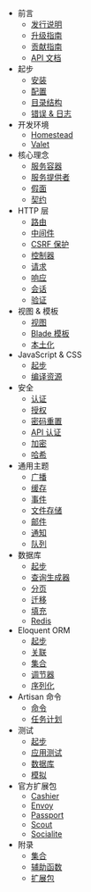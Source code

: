 - 前言
    - [发行说明](/{{language}}/{{version}}/releases)
    - [升级指南](/{{language}}/{{version}}/upgrade)
    - [贡献指南](/{{language}}/{{version}}/contributions)
    - [API 文档](/api/{{version}})
- 起步
    - [安装](/{{language}}/{{version}}/installation)
    - [配置](/{{language}}/{{version}}/configuration)
    - [目录结构](/{{language}}/{{version}}/structure)
    - [错误 & 日志](/{{language}}/{{version}}/errors)
- 开发环境
    - [Homestead](/{{language}}/{{version}}/homestead)
    - [Valet](/{{language}}/{{version}}/valet)
- 核心理念
    - [服务容器](/{{language}}/{{version}}/container)
    - [服务提供者](/{{language}}/{{version}}/providers)
    - [假面](/{{language}}/{{version}}/facades)
    - [契约](/{{language}}/{{version}}/contracts)
- HTTP 层
    - [路由](/{{language}}/{{version}}/routing)
    - [中间件](/{{language}}/{{version}}/middleware)
    - [CSRF 保护](/{{language}}/{{version}}/csrf)
    - [控制器](/{{language}}/{{version}}/controllers)
    - [请求](/{{language}}/{{version}}/requests)
    - [响应](/{{language}}/{{version}}/responses)
    - [会话](/{{language}}/{{version}}/session)
    - [验证](/{{language}}/{{version}}/validation)
- 视图 & 模板
    - [视图](/{{language}}/{{version}}/views)
    - [Blade 模板](/{{language}}/{{version}}/blade)
    - [本土化](/{{language}}/{{version}}/localization)
- JavaScript & CSS
    - [起步](/{{language}}/{{version}}/frontend)
    - [编译资源](/{{language}}/{{version}}/elixir)
- 安全
    - [认证](/{{language}}/{{version}}/authentication)
    - [授权](/{{language}}/{{version}}/authorization)
    - [密码重置](/{{language}}/{{version}}/passwords)
    - [API 认证](/{{language}}/{{version}}/passport)
    - [加密](/{{language}}/{{version}}/encryption)
    - [哈希](/{{language}}/{{version}}/hashing)
- 通用主题
    - [广播](/{{language}}/{{version}}/broadcasting)
    - [缓存](/{{language}}/{{version}}/cache)
    - [事件](/{{language}}/{{version}}/events)
    - [文件存储](/{{language}}/{{version}}/filesystem)
    - [邮件](/{{language}}/{{version}}/mail)
    - [通知](/{{language}}/{{version}}/notifications)
    - [队列](/{{language}}/{{version}}/queues)
- 数据库
    - [起步](/{{language}}/{{version}}/database)
    - [查询生成器](/{{language}}/{{version}}/queries)
    - [分页](/{{language}}/{{version}}/pagination)
    - [迁移](/{{language}}/{{version}}/migrations)
    - [填充](/{{language}}/{{version}}/seeding)
    - [Redis](/{{language}}/{{version}}/redis)
- Eloquent ORM
    - [起步](/{{language}}/{{version}}/eloquent)
    - [关联](/{{language}}/{{version}}/eloquent-relationships)
    - [集合](/{{language}}/{{version}}/eloquent-collections)
    - [调节器](/{{language}}/{{version}}/eloquent-mutators)
    - [序列化](/{{language}}/{{version}}/eloquent-serialization)
- Artisan 命令
    - [命令](/{{language}}/{{version}}/artisan)
    - [任务计划](/{{language}}/{{version}}/scheduling)
- 测试
    - [起步](/{{language}}/{{version}}/testing)
    - [应用测试](/{{language}}/{{version}}/application-testing)
    - [数据库](/{{language}}/{{version}}/database-testing)
    - [模拟](/{{language}}/{{version}}/mocking)
- 官方扩展包
    - [Cashier](/{{language}}/{{version}}/billing)
    - [Envoy](/{{language}}/{{version}}/envoy)
    - [Passport](/{{language}}/{{version}}/passport)
    - [Scout](/{{language}}/{{version}}/scout)
    - [Socialite](/{{language}}/{{version}}/socialite)
- 附录
    - [集合](/{{language}}/{{version}}/collections)
    - [辅助函数](/{{language}}/{{version}}/helpers)
    - [扩展包](/{{language}}/{{version}}/packages)
